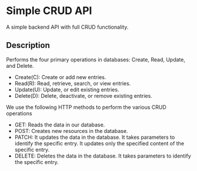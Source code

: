 # Simple CRUD API
A simple backend API with full CRUD functionality.

## Description
Performs the four primary operations in databases: Create, Read, Update, and Delete.
* Create(C): Create or add new entries.
* Read(R): Read, retrieve, search, or view entries.
* Update(U): Update, or edit existing entries.
* Delete(D): Delete, deactivate, or remove existing entries.

We use the following HTTP methods to perform the various CRUD operations
* GET: Reads the data in our database.
* POST: Creates new resources in the database.
* PATCH: It updates the data in the database. It takes parameters to identify the specific entry. It updates only the specified content of the specific entry.
* DELETE: Deletes the data in the database. It takes parameters to identify the specific entry.
